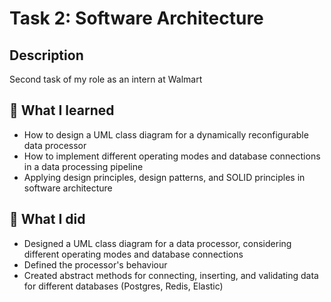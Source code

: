 # Task 2: Software Architecture

## Description
Second task of my role as an intern at Walmart

## 📖 What I learned
- How to design a UML class diagram for a dynamically reconfigurable data processor
- How to implement different operating modes and database connections in a data processing pipeline
- Applying design principles, design patterns, and SOLID principles in software architecture

## 🔬 What I did
- Designed a UML class diagram for a data processor, considering different operating modes and database connections
- Defined the processor's behaviour
- Created abstract methods for connecting, inserting, and validating data for different databases (Postgres, Redis, Elastic)